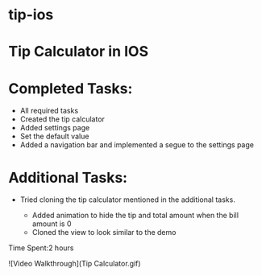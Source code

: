 tip-ios
=======

Tip Calculator in IOS
=====================

<h1>Completed Tasks:</h1>
<ul>
<li> All required tasks </li>
<li> Created the tip calculator</li>
<li> Added settings page</li>
<li> Set the default value </li>
<li> Added a navigation bar and implemented a segue to the settings page</li>
</ul>

<h1>Additional Tasks: </h1>
<ul><li> Tried cloning the tip calculator mentioned in the additional tasks.</li>
   <ul>
   <li>Added animation to hide the tip and total amount when the bill amount is 0</li>
   <li>Cloned the view to look similar to the demo</li>
   </ul>
</ul>

Time Spent:2 hours

![Video Walkthrough](Tip Calculator.gif)

